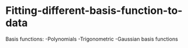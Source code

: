 # Fitting-different-basis-function-to-data
Basis functions:
  -Polynomials
  -Trigonometric
  -Gaussian basis functions

